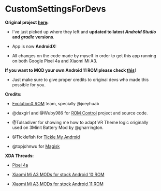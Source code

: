 # CustomSettingsForDevs

**Original project [here](https://forum.xda-developers.com/t/app-code-project-5-0-rom-control-app-for-devs.3146567/):**


- I've just picked up where they left and **updated to latest _Android Studio_ and _gradle_ versions**.

- App is now **AndroidX**!

- All changes on the code made by myself in order to get this app running on both Google Pixel 4a and Xiaomi Mi A3.




**If you want to MOD your own Android 11 ROM please check [this](https://github.com/ElTifo/CustomSettingsForDevs/tree/Pixel4a/app/src/mods)!**


- Just make sure to give proper credits to original devs who made this possible for you.




**Credits:**


- [EvolutionX ROM](https://github.com/Evolution-X) team, specially @joeyhuab

- @daxgirl and @Wuby986 for [ROM Control](https://forum.xda-developers.com/t/app-code-project-5-0-rom-control-app-for-devs.3146567/) project and source code.

- @Tulsadiver for showing me how to adapt VR Theme logic originally used on 3Minit Battery Mod by @gharrington.

- @Ticklefish for [Tickle My Android](https://forum.xda-developers.com/t/tool-tickle-my-android-decompile-recompile-with-ease.1633333/)

- @topjohnwu for [Magisk](https://forum.xda-developers.com/t/magisk-the-magic-mask-for-android.3473445/)




**XDA Threads:**


- [Pixel 4a](https://forum.xda-developers.com/t/addon-features-for-pixel-4-devices-and-exclusive-features-for-pixel-4a.4215069/)


- [Xiaomi Mi A3 MODs for stock Android 10 ROM](https://forum.xda-developers.com/t/mod-app-root-magisk-mia3-mods-for-stock-android-10-rom.4193461/)


- [Xiaomi Mi A3 MODs for stock Android 11 ROM](https://forum.xda-developers.com/t/theme-root-magisk-android-11-pixel-theme-for-aosp-roms-and-mods-for-stock-rom.4181849/)
